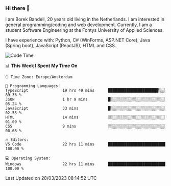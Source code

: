 ### Hi there 👋

I am Borek Bandell, 20 years old living in the Netherlands. I am interested in general programming/coding and web development. Currently, I am a student Software Engineering at the Fontys University of Applied Sciences.

I have experience with: Python, C# (WinForms, ASP.NET Core), Java (Spring boot), JavaScript (ReactJS), HTML and CSS.

<!--START_SECTION:waka-->
![Code Time](http://img.shields.io/badge/Code%20Time-478%20hrs%2058%20mins-blue)

📊 **This Week I Spent My Time On** 

```text
🕑︎ Time Zone: Europe/Amsterdam

💬 Programming Languages: 
TypeScript               19 hrs 49 mins      ██████████████████████░░░   89.36 % 
JSON                     1 hr 9 mins         █░░░░░░░░░░░░░░░░░░░░░░░░   05.24 % 
JavaScript               33 mins             █░░░░░░░░░░░░░░░░░░░░░░░░   02.53 % 
HTML                     14 mins             ░░░░░░░░░░░░░░░░░░░░░░░░░   01.09 % 
CSS                      9 mins              ░░░░░░░░░░░░░░░░░░░░░░░░░   00.68 % 

🔥 Editors: 
VS Code                  22 hrs 11 mins      █████████████████████████   100.00 % 

💻 Operating System: 
Windows                  22 hrs 11 mins      █████████████████████████   100.00 % 
```


 Last Updated on 28/03/2023 08:14:52 UTC
<!--END_SECTION:waka-->

<!--**tcBorek2002/tcBorek2002** is a ✨ _special_ ✨ repository because its `README.md` (this file) appears on your GitHub profile.

Here are some ideas to get you started:

- 🔭 I’m currently working on ...
- 🌱 I’m currently learning ...
- 👯 I’m looking to collaborate on ...
- 🤔 I’m looking for help with ...
- 💬 Ask me about ...
- 📫 How to reach me: ...
- 😄 Pronouns: ...
- ⚡ Fun fact: ...
-->
